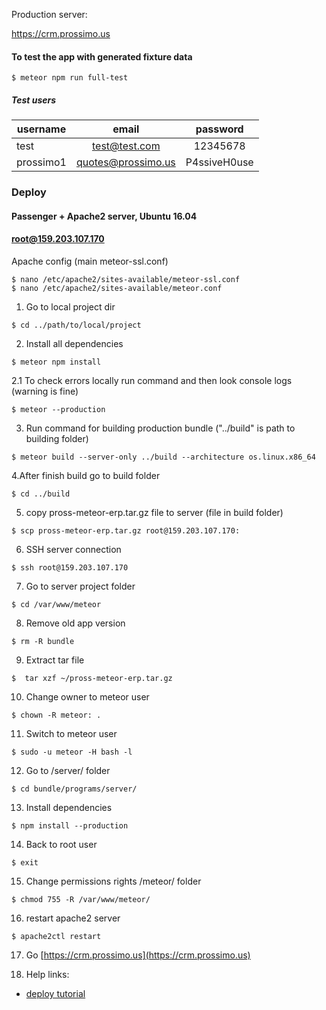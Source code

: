 Production server:

https://crm.prossimo.us


#### To test the app with generated fixture data

```
$ meteor npm run full-test
```

##### Test users
| username      | email              | password     |
| ------------- |:------------------:|:------------:|
| test         | test@test.com | 12345678 |
| prossimo1     | quotes@prossimo.us | P4ssiveH0use |

### Deploy 
#### Passenger + Apache2 server, Ubuntu 16.04
#### root@159.203.107.170
Apache config (main meteor-ssl.conf)
```text
$ nano /etc/apache2/sites-available/meteor-ssl.conf
$ nano /etc/apache2/sites-available/meteor.conf
```

1. Go to local project dir
```text
$ cd ../path/to/local/project
```
2. Install all dependencies
```text
$ meteor npm install
```
2.1 To check errors locally run command and then look console logs (warning is fine)
```text
$ meteor --production
```
3. Run command for building production bundle ("../build" is path to building folder)
```text
$ meteor build --server-only ../build --architecture os.linux.x86_64
```
4.After finish build go to build folder
```text
$ cd ../build
```
5. copy pross-meteor-erp.tar.gz file to server (file in build folder)
```text
$ scp pross-meteor-erp.tar.gz root@159.203.107.170:
```
6. SSH server connection 
```text
$ ssh root@159.203.107.170
```
7. Go to server project folder
```text
$ cd /var/www/meteor
```
8. Remove old app version
```text
$ rm -R bundle
```
9. Extract tar file
```text
$  tar xzf ~/pross-meteor-erp.tar.gz
```
10. Change owner to meteor user
```text
$ chown -R meteor: .
```
11. Switch to meteor user
```text
$ sudo -u meteor -H bash -l
```
12. Go to /server/ folder
```text
$ cd bundle/programs/server/
```
13. Install dependencies
```text
$ npm install --production
```
14. Back to root user
```text
$ exit
```
15. Change permissions rights /meteor/ folder 
```text
$ chmod 755 -R /var/www/meteor/
```
16. restart apache2 server
```text
$ apache2ctl restart
```
17. Go [https://crm.prossimo.us](https://crm.prossimo.us)

18. Help links:
- [deploy tutorial](https://www.phusionpassenger.com/library/walkthroughs/deploy/meteor/digital_ocean/apache/oss/xenial/install_passenger.html)
